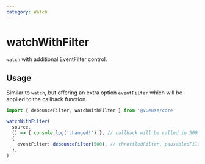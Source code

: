 ```yaml
---
category: Watch
---
```


# watchWithFilter

`watch` with additional EventFilter control.

## Usage

Similar to `watch`, but offering an extra option `eventFilter` which will be applied to the callback function.

```ts
import { debounceFilter, watchWithFilter } from '@vueuse/core'

watchWithFilter(
  source,
  () => { console.log('changed!') }, // callback will be called in 500ms debounced manner
  {
    eventFilter: debounceFilter(500), // throttledFilter, pausabledFilter or custom filters
  },
)
```
